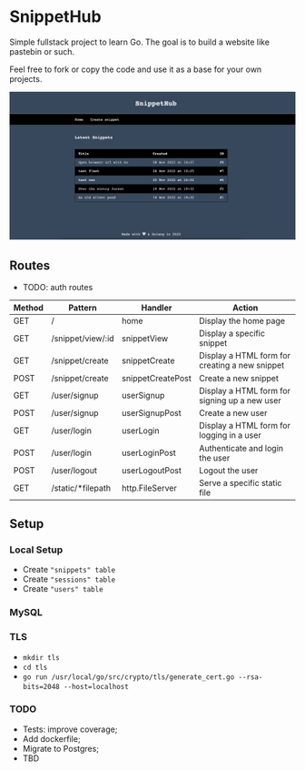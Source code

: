 # SnippetHub
Simple fullstack project to learn Go. The goal is to build a website like pastebin or such.

Feel free to fork or copy the code and use it as a base for your own projects.

![homepage](/images/homepage.png "Snippethub homepage")
## Routes
- TODO: auth routes

| Method | Pattern | Handler | Action |
| ----------- | ----------- | ----------- | ----------- |
| GET | / | home | Display the home page |
| GET | /snippet/view/:id | snippetView | Display a specific snippet |
| GET | /snippet/create | snippetCreate | Display a HTML form for creating a new snippet |
| POST | /snippet/create | snippetCreatePost | Create a new snippet |
| GET | /user/signup | userSignup | Display a HTML form for signing up a new user |
| POST | /user/signup | userSignupPost | Create a new user |
| GET | /user/login | userLogin | Display a HTML form for logging in a user |
| POST | /user/login | userLoginPost | Authenticate and login the user |
| POST | /user/logout | userLogoutPost | Logout the user |
| GET | /static/*filepath | http.FileServer | Serve a specific static file |

## Setup
### Local Setup
- Create `"snippets" table`
- Create `"sessions" table`
- Create `"users" table`

### MySQL
### TLS
- `mkdir tls`
- `cd tls`
- `go run /usr/local/go/src/crypto/tls/generate_cert.go --rsa-bits=2048 --host=localhost`

### TODO
- Tests: improve coverage;
- Add dockerfile;
- Migrate to Postgres;
- TBD